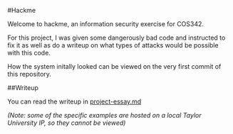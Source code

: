 #Hackme

Welcome to hackme, an information security exercise for COS342.

For this project, I was given some dangerously bad code and instructed to fix it as well as do a writeup on what types of attacks would be possible with this code.

How the system initally looked can be viewed on the very first commit of this repository.

##Writeup

You can read the writeup in [project-essay.md](project-essay.md)

*(Note: some of the specific examples are hosted on a local Taylor University IP, so they cannot be viewed)*